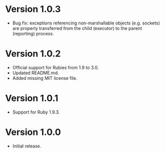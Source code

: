 # Version 1.0.3

* Bug fix: exceptions referencing non-marshallable objects (e.g. sockets) are
  properly transferred from the child (executor) to the parent (reporting)
  process.

# Version 1.0.2

* Official support for Rubies from 1.9 to 3.0.
* Updated README.md.
* Added missing MIT license file.

# Version 1.0.1

* Support for Ruby 1.9.3.

# Version 1.0.0

* Initial release.

